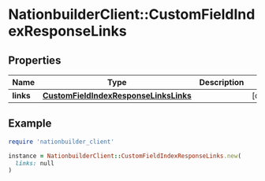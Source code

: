 # NationbuilderClient::CustomFieldIndexResponseLinks

## Properties

| Name | Type | Description | Notes |
| ---- | ---- | ----------- | ----- |
| **links** | [**CustomFieldIndexResponseLinksLinks**](CustomFieldIndexResponseLinksLinks.md) |  | [optional] |

## Example

```ruby
require 'nationbuilder_client'

instance = NationbuilderClient::CustomFieldIndexResponseLinks.new(
  links: null
)
```

